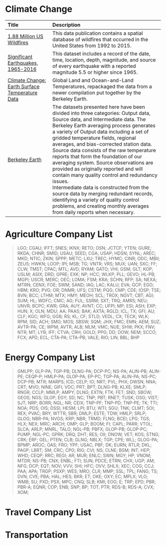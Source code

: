 # Climate Change

| Title | Description |
|:--|:--|
| [1.88 Million US Wildfires](https://www.kaggle.com/rtatman/188-million-us-wildfires) | This data publication contains a spatial database of wildfires that occurred in the United States from 1992 to 2015.|
| [Significant Earthquakes, 1965-2016](https://www.kaggle.com/usgs/earthquake-database) | This dataset includes a record of the date, time, location, depth, magnitude, and source of every earthquake with a reported magnitude 5.5 or higher since 1965. |
| [Climate Change: Earth Surface Temperature Data](https://www.kaggle.com/berkeleyearth/climate-change-earth-surface-temperature-data) | Global Land and Ocean-and-Land Temperatures, repackaged the data from a newer compilation put together by the Berkeley Earth. |
| [Berkeley Earth](http://berkeleyearth.org/data/) | The datasets presented here have been divided into three categories: Output data, Source data, and Intermediate data. The Berkeley Earth averaging process generates a variety of Output data including a set of gridded temperature fields, regional averages, and bias-corrected station data. <br>Source data consists of the raw temperature reports that form the foundation of our averaging system. Source observations are provided as originally reported and will contain many quality control and redundancy issues. <br> Intermediate data is constructed from the source data by merging redundant records, identifying a variety of quality control problems, and creating monthly averages from daily reports when necessary. |

# Agriculture Company List


>LGO; CGAU; IFFT; SNES; IKNX; RETO; OSN; JCTCF; YTEN; GURE; RKDA; CHNR; SMID; USAU; SEED; CGA; USAP; HDSN; SYNL; AREC; MKD; NTIC; ZKIN; SPPP; METC; LXU; TREC; HYMC; CINR; ODC; MBII; ZEUS; HWKN; LOOP; IPI; MSB; TG; VNTR; VRS; MUX; UAN; SXC; FF; CLW; TMST; CPAC; MTL; AVD; RYAM; GATO; VHI; GSM; GLT; KOP; USLM; ASIX; DRD; GPRE; EXK; NP; HCC; WLKP; PLL; GEVO; HL-PB; MGPI; USCR; MERC; OEC; LOMA; FSM; KRA; SCHN; RFP; SA; NEXA; MTRN; CENX; FOE; SWM; SAND; IAG; LAC; KALU; EVA; GCP; EGO; HBM; KRO; PVG; OR; DNMR; UFS; CSTM; PQG; CMP; CDE; IOSP; TSE; BVN; BCC; LTHM; MTX; HMY; MEOH; SCL; TROX; NGVT; CBT; AGI; SUM; HL; WDFC; CMC; AG; FUL; SSRM; SXT; TRQ; AMRS; NEU; UNVR; BCPC; KWR; GRA; AUY; AVNT; CC; UFPI; MP; ESI; ASH; EXP; HUN; X; OLN; MDU; AA; PAAS; BAK; AXTA; RGLD; ICL; TX; GFI; AU; CLF; KGC; WFG; GGB; RS; KL; CF; STLD; VEDL; CX; TECK; WLK; RPM; SID; ACH; SMG; MOS; SBSW; SQM; JHX; FMC; EMN; AEM; SUZ; AVTR-PA; CE; WPM; AVTR; ALB; MLM; VMC; NUE; SHW; PKX; FNV; NTR; MT; LYB; IFF; CTVA; CRH; GOLD; PPG; DD; DOW; NEM; SCCO; FCX; APD; ECL; CTA-PA; CTA-PB; VALE; RIO; LIN; BBL; BHP

# Energy Company List

>GMLPP; GLP-PA; TGP-PB; DLNG-PA; DCP-PC; NS-PA; ALIN-PB; ALIN-PE; CEQP-P; HMLP-PA; GLOP-PA; EP-PC; TGP-PA; ALIN-PA; NS-PC; DCP-PB; MTR; MARPS; ICD; CELP; IO; NRT; PVL; PHX; DWSN; NNA; CRT; MVO; NINE; GIFI; VOC; PRT; BPT; DLNG-PB; KLXE; SMLP; RNGR; CCLP; MMLP; AMPY; DLNG; EXTN; FTK; FET; SND; SBOW; GEOS; NGS; GLOP; EGY; SD; NC; TNP; PBT; RNET; TUSK; OSG; VIST; SJT; NRP; BORR; NGL; NR; CEIX; TNP-PF; TNP-PD; TNP-PE; TK; TTI; NOA; PDS; OIS; DSSI; HESM; LPI; BTU; WTI; SGU; TNK; CLMT; SOI; REX; PVAC; BRY; WTTR; SBR; DMLP; ESTE; TDW; HMLP; SRLP; GLOG; NBR-PA; NVGS; KRP; NBR; TRMD; FLNG; BCEI; LPG; TGS; HLX; NEX; MRC; ARCH; OMP; GLP; BOOM; FI; CAPL; PARR; VTOL; SLCA; ARLP; MNRL; TALO; NGL-PB; PBFX; GLOP-PB; GLOP-PC; PUMP; NGL-PC; GPRK; DRQ; DHT; RES; OII; DNOW; VET; KOS; STNG; CRK; ERF; GEL; PTEN; CLB; GLNG; NBLX; TGP; CPE; WLL; GLOG-PA; BPMP; AROC; OAS; FRO; YPF; USAC; PBF; DK; EURN; RTLR; DKL; PAGP; LBRT; SM; CRC; CPG; RIG; CVI; NS; CLNE; BSM; INT; HEP; WHD; CEQP; RRC; REGI; AR; MUR; ENLC; SWN; MGY; HP; VNOM; MTDR; NS-PB; CNX; ENBL; FTI; SUN; PDCE; ETRN; CHX; UGP; AM; NFG; DCP; EQT; NOV; VVV; SHI; HFC; OVV; SHLX; XEC; COG; CCJ; PAA; APA; TRGP; PSXP; WES; MRO; CLR; MMP; SSL; TPL; FANG; TS; DVN; CVE; PBA; HAL; HES; BKR; ET; OKE; OXY; EC; MPLX; VLO; WMB; SU; PXD; PSX; MPC; CNQ; SLB; KMI; EOG; E; TRP; EPD; PBR; PBR-A; EQNR; COP; ENB; SNP; BP; TOT; PTR; RDS-B; RDS-A; CVX; XOM;

# Travel Company List

> 

# Transportation